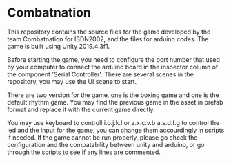 # Combatnation

This repository contains the source files for the game developed by the team Combatnation for ISDN2002, and the files for arduino codes.
The game is built using Unity 2019.4.3f1.

Before starting the game, you need to configure the port number that used by your computer to connect the arduino board in the inspector column of the component 'Serial Controller'. There are several scenes in the repository, you may use the UI scene to start.

There are two version for the game, one is the boxing game and one is the default rhythm game. You may find the previous game in the asset in prefab format and replace it with the current game directly.

You may use keyboard to controll i.o.j.k.l or z.x.c.v.b a.s.d.f.g to control the led and the input for the game, you can change them accourdingly in scripts if needed. 
If the game cannot be run properly, please go check the configuration and the compatability between unity and arduino, or go through the scripts to see if any lines are commented.

